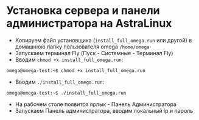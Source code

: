 # Установка сервера и панели администратора на AstraLinux 

* Копируем файл установщика (`install_full_omega.run` или другой) в домашнюю папку пользователя omega `/home/omega`
* Запускаем терминал Fly (Пуск - Системные - Терминал Fly)
* Вводим `chmod +x install_full_omega.run`: 
```
omega@omega-test:~$ chmod +x install_full_omega.run
```
* Вводим `./install_full_omega.run`:
```
omega@omega-test:~$ ./install_full_omega.run
```
* На рабочем столе появится ярлык - Панель Администратора
* Запускаем Панель администратора, вводим локальный ip и пароль
